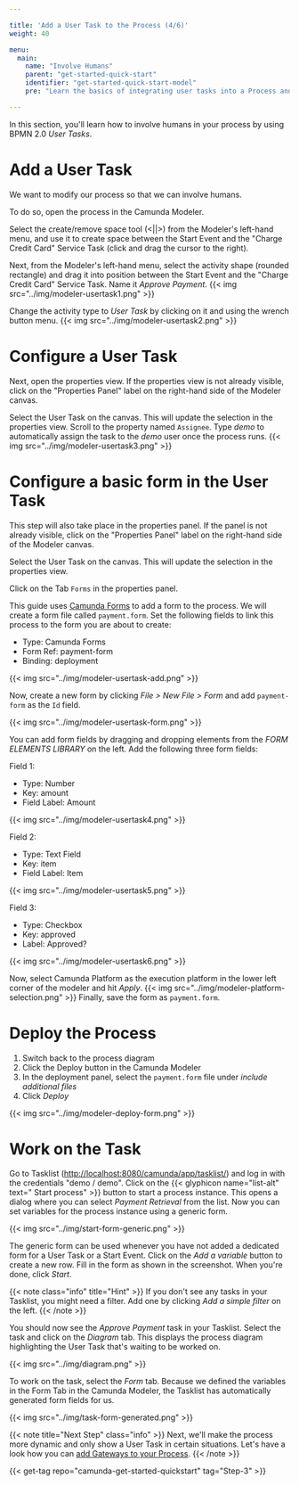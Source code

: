 ```yaml
---

title: 'Add a User Task to the Process (4/6)'
weight: 40

menu:
  main:
    name: "Involve Humans"
    parent: "get-started-quick-start"
    identifier: "get-started-quick-start-model"
    pre: "Learn the basics of integrating user tasks into a Process and how to build forms with Camunda."

---
```


In this section, you'll learn how to involve humans in your process by using BPMN 2.0 *User Tasks*.

# Add a User Task
We want to modify our process so that we can involve humans.

To do so, open the process in the Camunda Modeler.

Select the create/remove space tool (<||>) from the Modeler's left-hand menu, and use it to create space between the Start Event and the "Charge Credit Card" Service Task (click and drag the cursor to the right). 

Next, from the Modeler's left-hand menu, select the activity shape (rounded rectangle) and drag it into position between the Start Event and the "Charge Credit Card" Service Task. Name it *Approve Payment*.
{{< img src="../img/modeler-usertask1.png" >}}

Change the activity type to *User Task* by clicking on it and using the wrench button menu.
{{< img src="../img/modeler-usertask2.png" >}}

# Configure a User Task

Next, open the properties view. If the properties view is not already visible, click on the "Properties Panel" label on the right-hand side of the Modeler canvas.

Select the User Task on the canvas. This will update the selection in the properties view. Scroll to the property named `Assignee`.
Type *demo* to automatically assign the task to the *demo* user once the process runs. 
{{< img src="../img/modeler-usertask3.png" >}}

# Configure a basic form in the User Task
This step will also take place in the properties panel. If the panel is not already visible, click on the "Properties Panel" label on the right-hand side of the Modeler canvas.

Select the User Task on the canvas. This will update the selection in the properties view.

Click on the Tab `Forms` in the properties panel.

This guide uses [Camunda Forms](/manual/latest/user-guide/task-forms/#camunda-forms) to add a form to the process. 
We will create a form file called `payment.form`. 
Set the following fields to link this process to the form you are about to create:

* Type: Camunda Forms
* Form Ref: payment-form
* Binding: deployment

{{< img src="../img/modeler-usertask-add.png" >}}

Now, create a new form by clicking *File > New File > Form* and add `payment-form` as the `Id` field.

{{< img src="../img/modeler-usertask-form.png" >}}

You can add form fields by dragging and dropping elements from the *FORM ELEMENTS LIBRARY* on the left.
Add the following three form fields:

Field 1:

  * Type: Number
  * Key: amount
  * Field Label: Amount

{{< img src="../img/modeler-usertask4.png" >}}

Field 2:

  * Type: Text Field
  * Key: item
  * Field Label: Item

{{< img src="../img/modeler-usertask5.png" >}}

Field 3:

  * Type: Checkbox
  * Key: approved
  * Label: Approved?

{{< img src="../img/modeler-usertask6.png" >}}

Now, select Camunda Platform as the execution platform in the lower left corner of the modeler and hit *Apply*.
{{< img src="../img/modeler-platform-selection.png" >}}
Finally, save the form as `payment.form`.

# Deploy the Process

1. Switch back to the process diagram
2. Click the Deploy button in the Camunda Modeler
3. In the deployment panel, select the `payment.form` file under *include additional files*
4. Click *Deploy*

{{< img src="../img/modeler-deploy-form.png" >}}


# Work on the Task

Go to Tasklist ([http://localhost:8080/camunda/app/tasklist/](http://localhost:8080/camunda/app/tasklist/)) and log in with the credentials "demo / demo".
Click on the {{< glyphicon name="list-alt" text=" Start process" >}} button to start a process instance. This opens a dialog where you can select *Payment Retrieval* from the list. Now you can set variables for the process instance using a generic form.

{{< img src="../img/start-form-generic.png" >}}

The generic form can be used whenever you have not added a dedicated form for a User Task or a Start Event.
Click on the *Add a variable* button to create a new row. Fill in the form as shown in the screenshot. When you're done, click *Start*.

{{< note class="info" title="Hint" >}}
If you don't see any tasks in your Tasklist, you might need a filter. Add one by clicking *Add a simple filter* on the left.
{{< /note >}}

You should now see the *Approve Payment* task in your Tasklist. Select the task and click on the *Diagram* tab. This displays the process diagram highlighting the User Task that's waiting to be worked on.

{{< img src="../img/diagram.png" >}}

To work on the task, select the *Form* tab. Because we defined the variables in the Form Tab in the Camunda Modeler, the Tasklist has automatically generated form fields for us.

{{< img src="../img/task-form-generated.png" >}}

{{< note title="Next Step" class="info" >}}
Next, we'll make the process more dynamic and only show a User Task in certain situations. Let's have a look how you can [add Gateways to your Process](/get-started/quick-start/gateway/).
{{< /note >}}

{{< get-tag repo="camunda-get-started-quickstart" tag="Step-3" >}}
